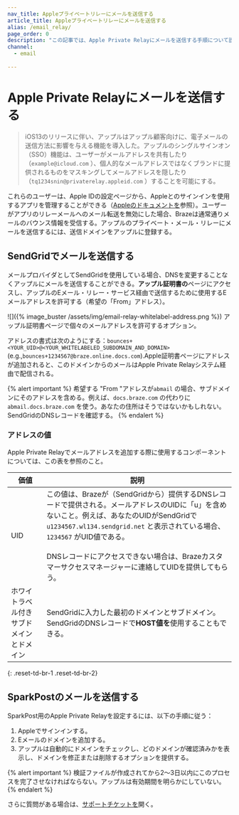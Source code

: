 ```yaml
---
nav_title: Appleプライベートリレーにメールを送信する
article_title: Appleプライベートリレーにメールを送信する
alias: /email_relay/
page_order: 0
description: "この記事では、Apple Private Relayにメールを送信する手順について説明する。"
channel:
  - email
  
---
```


# Apple Private Relayにメールを送信する

> iOS13のリリースに伴い、アップルはアップル顧客向けに、電子メールの送信方法に影響を与える機能を導入した。アップルのシングルサインオン（SSO）機能は、ユーザーがメールアドレスを共有したり（`example@icloud.com` ）、個人的なメールアドレスではなくブランドに提供されるものをマスキングしてメールアドレスを隠したり（`tq1234snin@privaterelay.appleid.com` ）することを可能にする。

これらのユーザーは、Apple IDの設定ページから、Appleとのサインインを使用するアプリを管理することができる（[Appleのドキュメントを](https://support.apple.com/en-us/HT210426)参照）。ユーザーがアプリのリレーメールへのメール転送を無効にした場合、Brazeは通常通りメールのバウンス情報を受信する。アップルのプライベート・メール・リレーにメールを送信するには、送信ドメインをアップルに登録する。

## SendGridでメールを送信する

メールプロバイダとしてSendGridを使用している場合、DNSを変更することなくアップルにメールを送信することができる。**アップル証明書の**ページにアクセスし、アップルのEメール・リレー・サービス経由で送信するために使用するEメールアドレスを許可する（希望の「From」アドレス）。  

![]({% image_buster /assets/img/email-relay-whitelabel-address.png %}) アップル証明書ページで個々のメールアドレスを許可するオプション。

アドレスの書式は次のようにする：`bounces+<YOUR_UID>@<YOUR_WHITELABELED_SUBDOMAIN_AND_DOMAIN>`(e.g.,`bounces+1234567@braze.online.docs.com`).Apple証明書ページにアドレスが追加されると、このドメインからのメールはApple Private Relayシステム経由で配信される。

{% alert important %}
希望する "From "アドレスが`abmail` の場合、サブドメインにそのアドレスを含める。例えば、`docs.braze.com` の代わりに`abmail.docs.braze.com` を使う。あなたの住所はそうではないかもしれない。SendGridのDNSレコードを確認する。
{% endalert %}

### アドレスの値

Apple Private Relayでメールアドレスを追加する際に使用するコンポーネントについては、この表を参照のこと。

| 価値 | 説明 |
|---|---|
| UID | この値は、Brazeが（SendGridから）提供するDNSレコードで提供される。メールアドレスのUIDに「u」を含めないこと。例えば、あなたのUIDがSendGridで`u1234567.wl134.sendgrid.net` と表示されている場合、`1234567` がUID値である。<br><br> DNSレコードにアクセスできない場合は、Brazeカスタマーサクセスマネージャーに連絡してUIDを提供してもらう。 |
| ホワイトラベル付きサブドメインとドメイン | SendGridに入力した最初のドメインとサブドメイン。SendGridのDNSレコードで**HOST値を**使用することもできる。 |
{: .reset-td-br-1 .reset-td-br-2}

## SparkPostのメールを送信する

SparkPost用のApple Private Relayを設定するには、以下の手順に従う： 

1. Appleでサインインする。 
2. Eメールのドメインを追加する。 
3. アップルは自動的にドメインをチェックし、どのドメインが確認済みかを表示し、ドメインを修正または削除するオプションを提供する。

{% alert important %}
検証ファイルが作成されてから2〜3日以内にこのプロセスを完了させなければならない。アップルは有効期間を明らかにしていない。
{% endalert %}

さらに質問がある場合は、[サポートチケットを]({{site.baseurl}}/braze_support/)開く。
